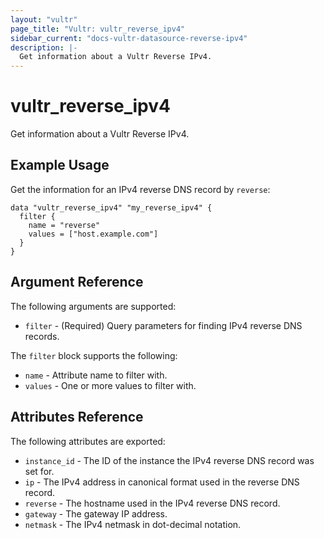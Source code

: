 ```yaml
---
layout: "vultr"
page_title: "Vultr: vultr_reverse_ipv4"
sidebar_current: "docs-vultr-datasource-reverse-ipv4"
description: |-
  Get information about a Vultr Reverse IPv4.
---
```


# vultr_reverse_ipv4

Get information about a Vultr Reverse IPv4.

## Example Usage

Get the information for an IPv4 reverse DNS record by `reverse`:

```hcl
data "vultr_reverse_ipv4" "my_reverse_ipv4" {
  filter {
    name = "reverse"
    values = ["host.example.com"]
  }
}
```

## Argument Reference

The following arguments are supported:

* `filter` - (Required) Query parameters for finding IPv4 reverse DNS records.

The `filter` block supports the following:

* `name` - Attribute name to filter with.
* `values` - One or more values to filter with.

## Attributes Reference

The following attributes are exported:

* `instance_id` - The ID of the instance the IPv4 reverse DNS record was set for.
* `ip` - The IPv4 address in canonical format used in the reverse DNS record.
* `reverse` - The hostname used in the IPv4 reverse DNS record.
* `gateway` - The gateway IP address.
* `netmask` - The IPv4 netmask in dot-decimal notation.
